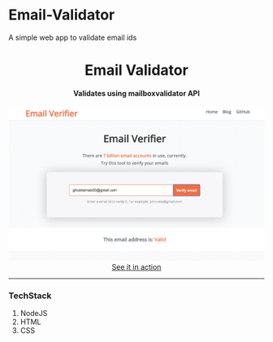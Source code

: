 # Email-Validator
A simple web app to validate email ids

<div align="center">
  <h1>Email Validator</h1>
  <h4>Validates using mailboxvalidator API</h4>
  <div><a href="https://validate-mail.herokuapp.com/"><img src="/Cover/Cover.png" /></a></div>
  <a href="https://validate-mail.herokuapp.com/">See it in action</a>
</div>

---

### TechStack

1. <a>NodeJS</a>
2. <a>HTML</a>
3. <a>CSS</a> 

